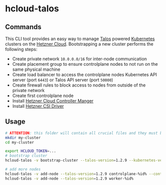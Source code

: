 # hcloud-talos

## Commands

This CLI tool provides an easy way to manage [Talos](https://talos.dev/) powered [Kubernetes](https://kubernetes.io/) clusters on the [Hetzner Cloud](https://www.hetzner.com/cloud). Bootstrapping a new cluster performs the following steps:

* Create private network `10.0.0.0/16` for inter-node communication
* Create placement group to ensure controlplane nodes to not run on the same physical machine
* Create load balancer to access the controlplane nodes Kubernetes API server (port `6443`) or Talos API server (port `50000`)
* Create firewall rules to block access to nodes from outside of the private network
* Create first controlplane node
* Install [Hetzner Cloud Controller Manger](https://github.com/hetznercloud/hcloud-cloud-controller-manager)
* Install [Hetzner CSI Driver](https://github.com/hetznercloud/csi-driver)

## Usage

```bash
# ATTENTION: this folder will contain all crucial files and they must be stored somewhere secure!
mkdir my-cluster
cd my-cluster

export HCLOUD_TOKEN=...
# bootstrap cluster
hcloud-talos -v bootstrap-cluster --talos-version=1.2.9 --kubernetes-version=1.25.5 my-cluster controlplane-%id%

# add more nodes
hcloud-talos -v add-node --talos-version=1.2.9 controlplane-%id% --controlplane
hcloud-talos -v add-node --talos-version=1.2.9 worker-%id%
```
